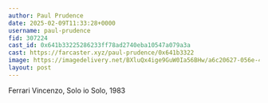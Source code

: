 ```yaml
---
author: Paul Prudence
date: 2025-02-09T11:33:28+0000
username: paul-prudence
fid: 307224
cast_id: 0x641b33225286233ff78ad2740eba10547a079a3a
cast: https://farcaster.xyz/paul-prudence/0x641b3322
image: https://imagedelivery.net/BXluQx4ige9GuW0Ia56BHw/a6c20627-056e-4520-c5fd-3e85e1aaf600/original
layout: post
---
```


Ferrari Vincenzo,
Solo io Solo, 1983

<img src='https://imagedelivery.net/BXluQx4ige9GuW0Ia56BHw/a6c20627-056e-4520-c5fd-3e85e1aaf600/original' alt='' referrerpolicy='no-referrer'/>
